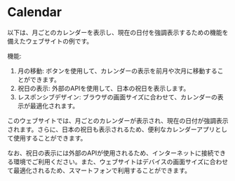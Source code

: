 # Calendar

以下は、月ごとのカレンダーを表示し、現在の日付を強調表示するための機能を備えたウェブサイトの例です。

機能:
1. 月の移動: ボタンを使用して、カレンダーの表示を前月や次月に移動することができます。
2. 祝日の表示: 外部のAPIを使用して、日本の祝日を表示します。
3. レスポンシブデザイン: ブラウザの画面サイズに合わせて、カレンダーの表示が最適化されます。

このウェブサイトでは、月ごとのカレンダーが表示され、現在の日付が強調表示されます。さらに、日本の祝日も表示されるため、便利なカレンダーアプリとして使用することができます。

なお、祝日の表示には外部のAPIが使用されるため、インターネットに接続できる環境でご利用ください。また、ウェブサイトはデバイスの画面サイズに合わせて最適化されるため、スマートフォンで利用することができます。
